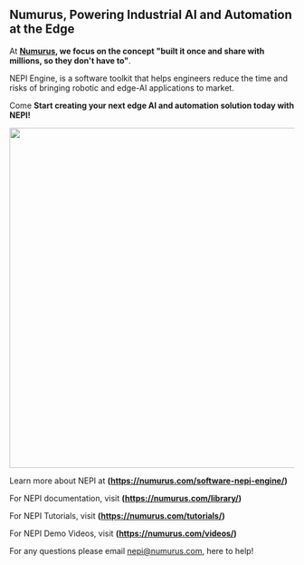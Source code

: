 ## Numurus, Powering Industrial AI and Automation at the Edge

At **[Numurus](https://www.numurus.com), we focus on the concept "built it once and share with millions, so they don't have to"**.

NEPI Engine, is a software toolkit that helps engineers reduce the time and risks of bringing robotic and edge-AI applications to market. 

Come **Start creating your next edge AI and automation solution today with NEPI!**

<p align="center">
  <img src="https://numurus.com/wp-content/uploads/NEPI-Hand-Icons-2000x1330-1.png" width="600px">
</p>

Learn more about NEPI at **(https://numurus.com/software-nepi-engine/)**

For NEPI documentation, visit **(https://numurus.com/library/)**

For NEPI Tutorials, visit **(https://numurus.com/tutorials/)**

For NEPI Demo Videos, visit **(https://numurus.com/videos/)**

For any questions please email [nepi@numurus.com](mailto:nepi@numurus.com), here to help!
